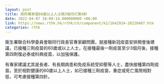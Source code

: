```yaml
---
layout: post
title: 政府專家倡60歲以上人士隔3個月打第4針
date: 2022-04-07 18:09:14.000000000 +08:00
link: https://news.rthk.hk/rthk/ch/component/k2/1642924-20220407.htm
categories: rthk
---
```


衞生署聯合科學委員會聯同行政長官專家顧問團，就接種新冠疫苗安排開會後建議，已接種三劑疫苗的60歲或以上人士，在接種最後一劑疫苗至少3個月後，接種第四劑復必泰或科興疫苗，以加強保護。

有專家建議尤其是長者、有長期病患和免疫系統受抑壓等人士，盡快接種第四劑疫苗。至於相對健康的60歲以上人士，如已接種三劑疫苗，重症或死亡風險相對低，可考慮接種第四針。
